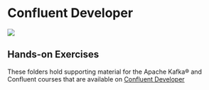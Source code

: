 # Confluent Developer

![](https://developer.confluent.io/images/developer-logo.svg)

## Hands-on Exercises

These folders hold supporting material for the Apache Kafka® and Confluent courses that are available on [Confluent Developer](https://developer.confluent.io)
